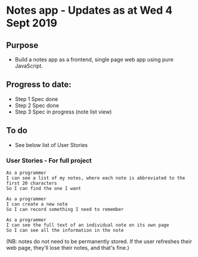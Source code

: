 # Notes app - Updates as at Wed 4 Sept 2019

## Purpose
* Build a notes app as a frontend, single page web app using pure JavaScript.

## Progress to date:
- Step 1 Spec done
- Step 2 Spec done
- Step 3 Spec in progress (note list view)

## To do
* See below list of User Stories

### User Stories - For full project

```
As a programmer
I can see a list of my notes, where each note is abbreviated to the first 20 characters
So I can find the one I want
```

```
As a programmer
I can create a new note
So I can record something I need to remember
```

```
As a programmer
I can see the full text of an individual note on its own page
So I can see all the information in the note
```

(NB: notes do not need to be permanently stored.  If the user refreshes their web page, they'll lose their notes, and that's fine.)
